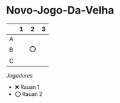 # Novo-Jogo-Da-Velha

|   | 1 | 2 | 3 |
|---|---|---|---|
| A |   |   |   |
| B |   | ⭕  |   |
| C |   |   |   |

*Jogadores*

- ❌ Rauan 1
- ⭕ Rauan 2